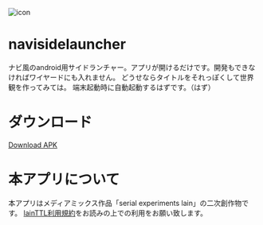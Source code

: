 
![icon](https://github.com/Innsbluck-rh/navisidelauncher/blob/master/app/src/main/res/mipmap-xhdpi/ic_launcher.png)

# navisidelauncher

ナビ風のandroid用サイドランチャー。アプリが開けるだけです。開発もできなければワイヤードにも入れません。
どうせならタイトルをそれっぽくして世界観を作ってみては。
端末起動時に自動起動するはずです。（はず）

# ダウンロード

[Download APK](https://github.com/Innsbluck-rh/navisidelauncher/raw/master/app/release/NaviSideLauncher-1.0.apk)

# 本アプリについて

本アプリはメディアミックス作品「serial experiments lain」の二次創作物です。
[lainTTL利用規約](https://www.nbcuni.co.jp/rondorobe/anime/lain/ttl/)をお読みの上での利用をお願い致します。
